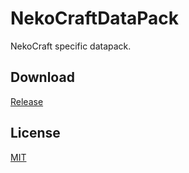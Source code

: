 # NekoCraftDataPack

NekoCraft specific datapack.

## Download

[Release](https://github.com/neko-craft/NekoCraftDataPack/releases)

## License

[MIT](LICENSE)
